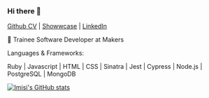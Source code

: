 ### Hi there 👋

[Github CV](https://github.com/imisiaina/CV/blob/master/README.md) | [Showwcase](https://www.showwcase.com/imisiaina) | [LinkedIn](https://www.linkedin.com/in/imisi-aina-874a9b18a/)

🌱 Trainee Software Developer at Makers

Languages & Frameworks: 

Ruby | Javascript | HTML | CSS | Sinatra | Jest | Cypress | Node.js | PostgreSQL | MongoDB 


[![Imisi's GitHub stats](https://github-readme-stats.vercel.app/api?username=imisiaina)](https://github.com/imisiaina/github-readme-stats)
<!--
**imisiaina/imisiaina** is a ✨ _special_ ✨ repository because its `README.md` (this file) appears on your GitHub profile.

Here are some ideas to get you started:

- 🔭 I’m currently working on ...
-  I’m currently learning ...
- 👯 I’m looking to collaborate on ...
- 🤔 I’m looking for help with ...
- 💬 Ask me about ...
- 📫 How to reach me: ...
- 😄 Pronouns: ...
- ⚡ Fun fact: ...
-->
